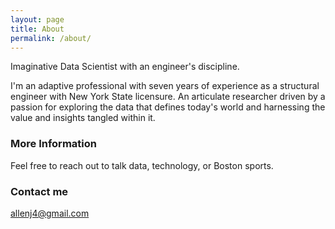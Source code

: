 ```yaml
---
layout: page
title: About
permalink: /about/
---
```


Imaginative Data Scientist with an engineer's discipline. 

I'm an adaptive professional with seven years of experience as a structural engineer with New York State licensure. An articulate researcher driven by a passion for exploring the data that defines today's world and harnessing the value and insights tangled within it.

### More Information

Feel free to reach out to talk data, technology, or Boston sports.

### Contact me

[allenj4@gmail.com](mailto:allenj4@gmail.com)